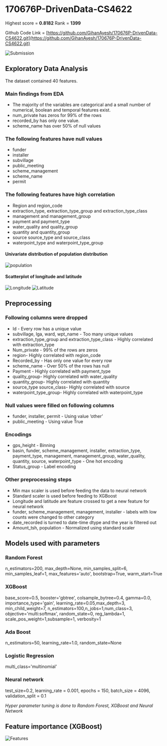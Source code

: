 # 170676P-DrivenData-CS4622

Highest score = **0.8182** 
Rank = **1399** 

Github Code Link = [https://github.com/GihanAyesh/170676P-DrivenData-CS4622.git](https://github.com/GihanAyesh/170676P-DrivenData-CS4622.git)

![Submission](/images/sub.jpg)

## Exploratory Data Analysis

The dataset contained 40 features.

### Main findings from EDA

* The majority of the variables are categorical and a small number of numerical, boolean and temporal features exist.
* num_private has zeros for 99% of the rows 
* recorded_by has only one value.
* scheme_name has over 50% of null values

### The following features have null values

* funder 
* installer 
* subvillage 
* public_meeting 
* scheme_management 
* scheme_name
* permit 
 
### The following features have high correlation

* Region and region_code 
* extraction_type, extraction_type_group and extraction_type_class 
* management and management_group 
* payment and payment_type
* water_quality and quality_group 
* quantity and quantity_group 
* source source_type and source_class 
* waterpoint_type and waterpoint_type_group

#### Univariate distribution of population distribution

![population](/images/pop.png)

#### Scatterplot of longitude and latitude

![Longitude](/images/long.png)
![Latitude](/images/lati.png)

## Preprocessing

### Following columns were dropped

* Id - Every row has a unique value
* subvillage, lga, ward, wpt_name - Too many unique values
* extraction_type_group and extraction_type_class - Highly correlated with extraction_type                      
* Num_private - 99% of the rows are zeros
* region- Highly correlated with region_code   
* Recorded_by - Has only one value for every row                                  
* scheme_name - Over 50% of the rows has null
* Payment - Highly correlated with payment_type  
* quality_group- Highly correlated with water_quality    
* quantity_group- Highly correlated with quantity  
* source_type source_class- Highly correlated with source   
* waterpoint_type_group- Highly correlated with waterpoint_type   

### Null values were filled on following columns

* funder, installer, permit - Using value ‘other’ 
* public_meeting - Using value True

### Encodings

* gps_height - Binning
* basin, funder, scheme_management, installer, extraction_type, payment_type, management,  management_group, water_quality, quantity, source, waterpoint_type - One hot encoding
* Status_group - Label encoding

### Other preprocessing steps

* Min max scaler is used before feeding the data to neural network
* Standard scaler is used before feeding to XGBoost
* Longitude and latitude are feature crossed to get a new feature for neural network
* funder, scheme_management, management, installer - labels with low counts were changed to other category
* date_recorded is turned to date-time dtype and the year is filtered out
* Amount_tsh, population - Normalized using standard scaler

## Models used with parameters

### Random Forest

n_estimators=200, max_depth=None, min_samples_split=6, min_samples_leaf=1, max_features='auto', bootstrap=True, warm_start=True

### XGBoost

 base_score=0.5, booster='gbtree', colsample_bytree=0.4, gamma=0.0, importance_type='gain', learning_rate=0.05,max_depth=3, min_child_weight=7, n_estimators=100,n_jobs=1,num_class=3, objective='multi:softmax', random_state=0, reg_lambda=1, scale_pos_weight=1,subsample=1, verbosity=1

### Ada Boost

n_estimators=50, learning_rate=1.0, random_state=None

### Logistic Regression

multi_class='multinomial'

### Neural network

test_size=0.2, learning_rate = 0.001, epochs = 150, batch_size = 4096, validation_split = 0.1

*Hyper parameter tuning is done to Random Forest, XGBoost and Neural Network*

## Feature importance (XGBoost)

![Features](/images/feature.png)

